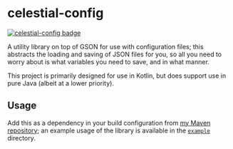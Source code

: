 # celestial-config

[![celestial-config badge](https://maven.celestialfault.dev/api/badge/latest/snapshots/me/celestialfault/celestial-config?color=40c14a&name=celestial-config&prefix=v)](https://maven.celestialfault.dev/)

A utility library on top of GSON for use with configuration files; this abstracts the loading and
saving of JSON files for you, so all you need to worry about is what variables you need to save,
and in what manner.

This project is primarily designed for use in Kotlin, but does support use in pure Java (albeit at a lower priority).

## Usage

Add this as a dependency in your build configuration from [my Maven repository](https://maven.celestialfault.dev/);
an example usage of the library is available in the [`example`](example) directory.
